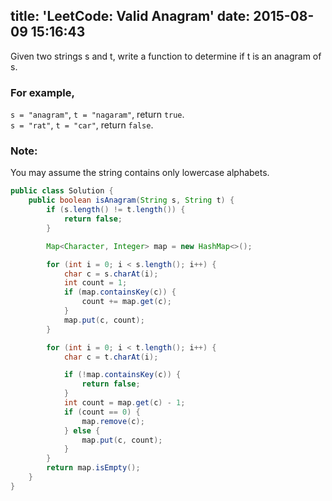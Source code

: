 title: 'LeetCode: Valid Anagram'
date: 2015-08-09 15:16:43
---
 Given two strings s and t, write a function to determine if t is an anagram of s.

### For example,
`s = "anagram"`, `t = "nagaram"`, return `true`.   
`s = "rat"`, `t = "car"`, return `false`.

### Note:
You may assume the string contains only lowercase alphabets.

```java
public class Solution {
    public boolean isAnagram(String s, String t) {
        if (s.length() != t.length()) {
            return false;
        }

        Map<Character, Integer> map = new HashMap<>();

        for (int i = 0; i < s.length(); i++) {
            char c = s.charAt(i);
            int count = 1;
            if (map.containsKey(c)) {
                count += map.get(c);
            }
            map.put(c, count);
        }

        for (int i = 0; i < t.length(); i++) {
            char c = t.charAt(i);

            if (!map.containsKey(c)) {
                return false;
            }
            int count = map.get(c) - 1;
            if (count == 0) {
                map.remove(c);
            } else {
                map.put(c, count);
            }
        }
        return map.isEmpty();
    }
}
```